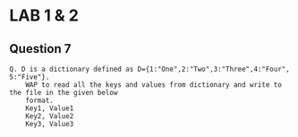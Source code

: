 # LAB 1 & 2

## Question 7

    Q. D is a dictionary defined as D={1:"One",2:"Two",3:"Three",4:"Four", 5:"Five"}.
        WAP to read all the keys and values from dictionary and write to the file in the given below
        format.
        Key1, Value1
        Key2, Value2
        Key3, Value3

